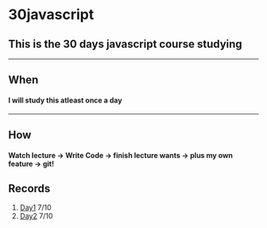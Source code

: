 # 30javascript
## This is the 30 days javascript course studying
***
## When
#### I will study this atleast once a day
***
## How
#### Watch lecture -> Write Code -> finish lecture wants -> plus my own feature -> git!
## Records
1. [Day1](https://github.com/rkdud007/30javascript/blob/main/day1/day1.md) 7/10
2. [Day2](https://github.com/rkdud007/30javascript/blob/main/day2/day2.md) 7/10
